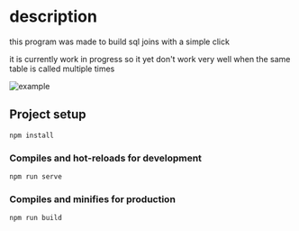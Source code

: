 # description

this program was made to build sql joins with a simple click

it is currently work in progress so it yet don't work very well when the same table is called multiple times

![example](https://i.imgur.com/pzXfVul.png)
## Project setup
```
npm install
```

### Compiles and hot-reloads for development
```
npm run serve
```

### Compiles and minifies for production
```
npm run build
```
